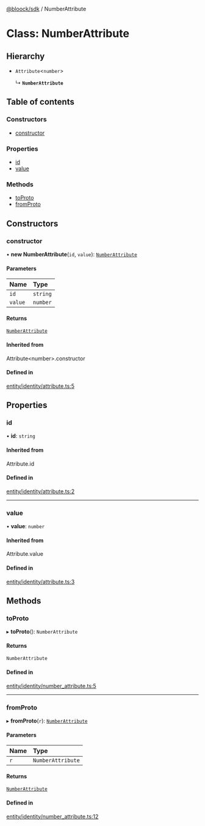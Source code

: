 [@bloock/sdk](../index.md) / NumberAttribute

# Class: NumberAttribute

## Hierarchy

- `Attribute`\<`number`\>

  ↳ **`NumberAttribute`**

## Table of contents

### Constructors

- [constructor](NumberAttribute.md#constructor)

### Properties

- [id](NumberAttribute.md#id)
- [value](NumberAttribute.md#value)

### Methods

- [toProto](NumberAttribute.md#toproto)
- [fromProto](NumberAttribute.md#fromproto)

## Constructors

### constructor

• **new NumberAttribute**(`id`, `value`): [`NumberAttribute`](NumberAttribute.md)

#### Parameters

| Name | Type |
| :------ | :------ |
| `id` | `string` |
| `value` | `number` |

#### Returns

[`NumberAttribute`](NumberAttribute.md)

#### Inherited from

Attribute\<number\>.constructor

#### Defined in

[entity/identity/attribute.ts:5](https://github.com/bloock/bloock-sdk/blob/edef30d6/languages/js/src/entity/identity/attribute.ts#L5)

## Properties

### id

• **id**: `string`

#### Inherited from

Attribute.id

#### Defined in

[entity/identity/attribute.ts:2](https://github.com/bloock/bloock-sdk/blob/edef30d6/languages/js/src/entity/identity/attribute.ts#L2)

___

### value

• **value**: `number`

#### Inherited from

Attribute.value

#### Defined in

[entity/identity/attribute.ts:3](https://github.com/bloock/bloock-sdk/blob/edef30d6/languages/js/src/entity/identity/attribute.ts#L3)

## Methods

### toProto

▸ **toProto**(): `NumberAttribute`

#### Returns

`NumberAttribute`

#### Defined in

[entity/identity/number_attribute.ts:5](https://github.com/bloock/bloock-sdk/blob/edef30d6/languages/js/src/entity/identity/number_attribute.ts#L5)

___

### fromProto

▸ **fromProto**(`r`): [`NumberAttribute`](NumberAttribute.md)

#### Parameters

| Name | Type |
| :------ | :------ |
| `r` | `NumberAttribute` |

#### Returns

[`NumberAttribute`](NumberAttribute.md)

#### Defined in

[entity/identity/number_attribute.ts:12](https://github.com/bloock/bloock-sdk/blob/edef30d6/languages/js/src/entity/identity/number_attribute.ts#L12)
